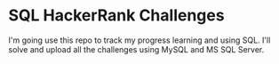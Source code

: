 # SQL HackerRank Challenges
I'm going use this repo to track my progress learning and using SQL. I'll solve and upload all the challenges using MySQL and MS SQL Server.
